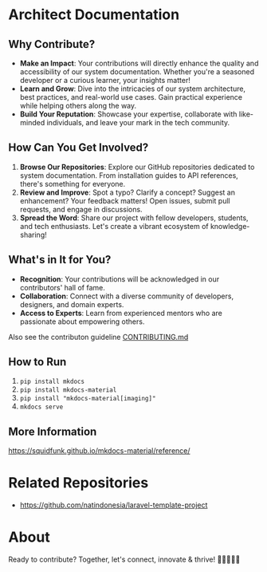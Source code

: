 # Architect Documentation

## Why Contribute?

- **Make an Impact**: Your contributions will directly enhance the quality and accessibility of our system documentation. Whether you're a seasoned developer or a curious learner, your insights matter!
- **Learn and Grow**: Dive into the intricacies of our system architecture, best practices, and real-world use cases. Gain practical experience while helping others along the way.
- **Build Your Reputation**: Showcase your expertise, collaborate with like-minded individuals, and leave your mark in the tech community.

## How Can You Get Involved?

1. **Browse Our Repositories**: Explore our GitHub repositories dedicated to system documentation. From installation guides to API references, there's something for everyone.
2. **Review and Improve**: Spot a typo? Clarify a concept? Suggest an enhancement? Your feedback matters! Open issues, submit pull requests, and engage in discussions.
3. **Spread the Word**: Share our project with fellow developers, students, and tech enthusiasts. Let's create a vibrant ecosystem of knowledge-sharing!

## What's in It for You?

- **Recognition**: Your contributions will be acknowledged in our contributors' hall of fame.
- **Collaboration**: Connect with a diverse community of developers, designers, and domain experts.
- **Access to Experts**: Learn from experienced mentors who are passionate about empowering others.

Also see the contributon guideline [CONTRIBUTING.md](CONTRIBUTING.md)

## How to Run

1. `pip install mkdocs`
2. `pip install mkdocs-material`
3. `pip install "mkdocs-material[imaging]"`
4. `mkdocs serve`

## More Information

<https://squidfunk.github.io/mkdocs-material/reference/>

# Related Repositories

- https://github.com/natindonesia/laravel-template-project

# About

Ready to contribute? Together, let's connect, innovate & thrive! 🌈👩‍💻👨‍💻


